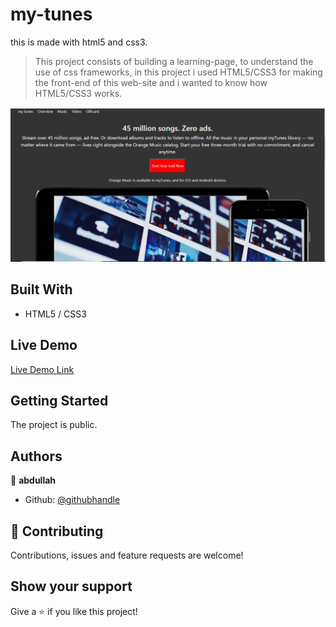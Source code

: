 # my-tunes
this is made with html5 and css3.
> This project consists of building a learning-page, to understand the use of css frameworks, in this project i used HTML5/CSS3 for making the front-end of this web-site and i wanted to know how HTML5/CSS3 works.

![Alt text](https://github.com/abdullah-FullStackDev/my-tunes/blob/main/ss%20(6).png)

## Built With

- HTML5 / CSS3

## Live Demo

[Live Demo Link](https://abdullah-fullstackdev.github.io/personal-portfolio/)

## Getting Started

The project is public.

## Authors

👤 **abdullah**

- Github: [@githubhandle](https://github.com/abdullah-FullStackDev)


## 🤝 Contributing

Contributions, issues and feature requests are welcome!

## Show your support

Give a ⭐️ if you like this project!

